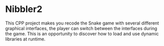 # Nibbler2
This CPP project makes you recode the Snake game with several different graphical interfaces, the player can switch between the interfaces during the game. This is an opportunity to discover how to load and use dynamic libraries at runtime.
